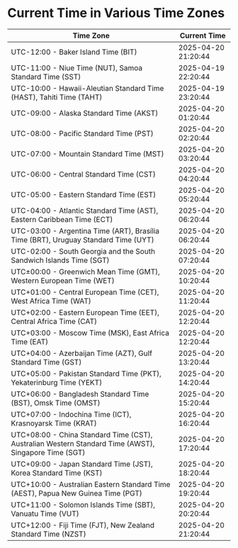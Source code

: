 # Current Time in Various Time Zones

| Time Zone | Current Time |
|-----------|--------------|
| UTC-12:00 - Baker Island Time (BIT) | 2025-04-20 21:20:44 |
| UTC-11:00 - Niue Time (NUT), Samoa Standard Time (SST) | 2025-04-19 22:20:44 |
| UTC-10:00 - Hawaii-Aleutian Standard Time (HAST), Tahiti Time (TAHT) | 2025-04-19 23:20:44 |
| UTC-09:00 - Alaska Standard Time (AKST) | 2025-04-20 01:20:44 |
| UTC-08:00 - Pacific Standard Time (PST) | 2025-04-20 02:20:44 |
| UTC-07:00 - Mountain Standard Time (MST) | 2025-04-20 03:20:44 |
| UTC-06:00 - Central Standard Time (CST) | 2025-04-20 04:20:44 |
| UTC-05:00 - Eastern Standard Time (EST) | 2025-04-20 05:20:44 |
| UTC-04:00 - Atlantic Standard Time (AST), Eastern Caribbean Time (ECT) | 2025-04-20 06:20:44 |
| UTC-03:00 - Argentina Time (ART), Brasília Time (BRT), Uruguay Standard Time (UYT) | 2025-04-20 06:20:44 |
| UTC-02:00 - South Georgia and the South Sandwich Islands Time (SGT) | 2025-04-20 07:20:44 |
| UTC±00:00 - Greenwich Mean Time (GMT), Western European Time (WET) | 2025-04-20 10:20:44 |
| UTC+01:00 - Central European Time (CET), West Africa Time (WAT) | 2025-04-20 11:20:44 |
| UTC+02:00 - Eastern European Time (EET), Central Africa Time (CAT) | 2025-04-20 12:20:44 |
| UTC+03:00 - Moscow Time (MSK), East Africa Time (EAT) | 2025-04-20 12:20:44 |
| UTC+04:00 - Azerbaijan Time (AZT), Gulf Standard Time (GST) | 2025-04-20 13:20:44 |
| UTC+05:00 - Pakistan Standard Time (PKT), Yekaterinburg Time (YEKT) | 2025-04-20 14:20:44 |
| UTC+06:00 - Bangladesh Standard Time (BST), Omsk Time (OMST) | 2025-04-20 15:20:44 |
| UTC+07:00 - Indochina Time (ICT), Krasnoyarsk Time (KRAT) | 2025-04-20 16:20:44 |
| UTC+08:00 - China Standard Time (CST), Australian Western Standard Time (AWST), Singapore Time (SGT) | 2025-04-20 17:20:44 |
| UTC+09:00 - Japan Standard Time (JST), Korea Standard Time (KST) | 2025-04-20 18:20:44 |
| UTC+10:00 - Australian Eastern Standard Time (AEST), Papua New Guinea Time (PGT) | 2025-04-20 19:20:44 |
| UTC+11:00 - Solomon Islands Time (SBT), Vanuatu Time (VUT) | 2025-04-20 20:20:44 |
| UTC+12:00 - Fiji Time (FJT), New Zealand Standard Time (NZST) | 2025-04-20 21:20:44 |
